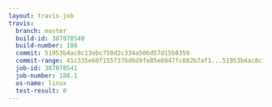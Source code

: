 ```yaml
---
layout: travis-job
travis:
  branch: master
  build-id: 387078540
  build-number: 188
  commit: 51953b4ac8c13ebc750d2c334a50bd57d15b8359
  commit-range: 41c335e60f155f376d6d9fe85e6947fc682b7af1...51953b4ac8c13ebc750d2c334a50bd57d15b8359
  job-id: 387078541
  job-number: 188.1
  os-name: linux
  test-result: 0
---
```

